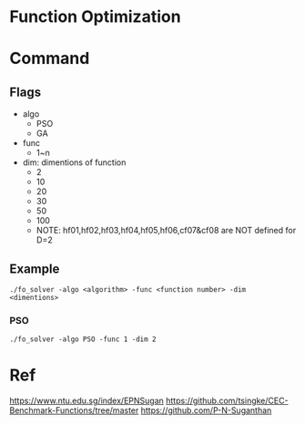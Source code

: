 # Function Optimization

# Command

## Flags

- algo
    - PSO
    - GA
- func
    - 1~n
- dim: dimentions of function
    - 2
    - 10
    - 20
    - 30
    - 50
    - 100
    - NOTE: hf01,hf02,hf03,hf04,hf05,hf06,cf07&cf08 are NOT defined for D=2

## Example

```
./fo_solver -algo <algorithm> -func <function number> -dim <dimentions>
```

### PSO

```
./fo_solver -algo PSO -func 1 -dim 2
```

# Ref

https://www.ntu.edu.sg/index/EPNSugan
https://github.com/tsingke/CEC-Benchmark-Functions/tree/master
https://github.com/P-N-Suganthan
